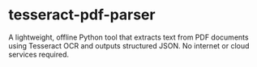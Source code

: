 # tesseract-pdf-parser
A lightweight, offline Python tool that extracts text from PDF documents using Tesseract OCR and outputs structured JSON. No internet or cloud services required.
